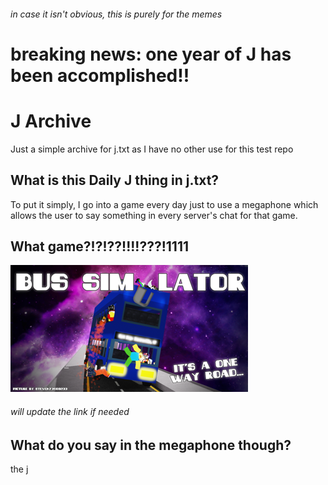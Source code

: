###### in case it isn't obvious, this is purely for the memes

# breaking news: one year of J has been accomplished!!

# J Archive
Just a simple archive for j.txt as I have no other use for this test repo

## What is this Daily J thing in j.txt?
To put it simply, I go into a game every day just to use a megaphone which allows the user to say something in every server's chat for that game.

## What game?!?!??!!!!???!1111
[![funny game](https://raw.githubusercontent.com/BakedBeansCan/Test/main/bus.png)](https://www.roblox.com/games/2091563160/Bus-Simulator)
###### will update the link if needed
## What do you say in the megaphone though?
the j
